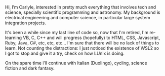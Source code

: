 Hi, I’m Carlyle, interested in pretty much everything that involves tech and science,
specially scientific programming and astronomy. My background is electrical engineering
and computer science, in particular large system integration projects.

It's been a while since my last line of code so, now that I'm retired, I'm re-learning
VB, C, C++ and will progress (hopefully) to HTML, CSS, Javascript, Ruby, Java, C#, etc, etc, etc...
I'm sure that there will be no lack of things to learn. Not counting the distractions: I just
noticed the existence of WSL2 so I got to stop and give it a try, check on how LUnix is doing.

On the spare time I'll continue with Italian (Duolingo), cycling, science fiction and dark fantasy.

<!---
cgmjr-bsb/cgmjr-bsb is a ✨ special ✨ repository because its `README.md` (this file) appears on your GitHub profile.
You can click the Preview link to take a look at your changes.
--->
